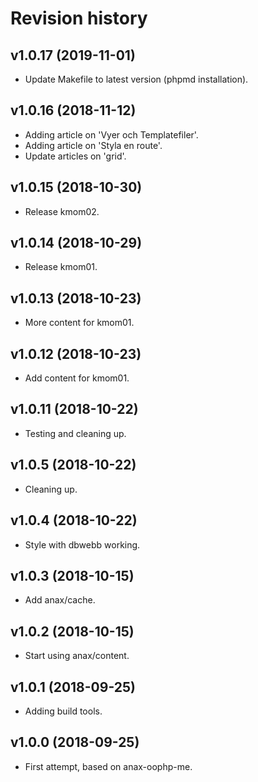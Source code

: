 Revision history
=================================



v1.0.17 (2019-11-01)
---------------------------------

* Update Makefile to latest version (phpmd installation).



v1.0.16 (2018-11-12)
---------------------------------

* Adding article on 'Vyer och Templatefiler'.
* Adding article on 'Styla en route'.
* Update articles on 'grid'.



v1.0.15 (2018-10-30)
---------------------------------

* Release kmom02.



v1.0.14 (2018-10-29)
---------------------------------

* Release kmom01.



v1.0.13 (2018-10-23)
---------------------------------

* More content for kmom01.



v1.0.12 (2018-10-23)
---------------------------------

* Add content for kmom01.



v1.0.11 (2018-10-22)
---------------------------------

* Testing and cleaning up.



v1.0.5 (2018-10-22)
---------------------------------

* Cleaning up.



v1.0.4 (2018-10-22)
---------------------------------

* Style with dbwebb working.



v1.0.3 (2018-10-15)
---------------------------------

* Add anax/cache.



v1.0.2 (2018-10-15)
---------------------------------

* Start using anax/content.



v1.0.1 (2018-09-25)
---------------------------------

* Adding build tools.



v1.0.0 (2018-09-25)
---------------------------------

* First attempt, based on anax-oophp-me.
